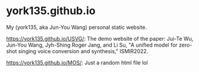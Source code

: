 # york135.github.io
My (york135, aka Jun-You Wang) personal static website.

https://york135.github.io/USVG/: The demo website of the paper: Jui-Te Wu, Jun-You Wang, Jyh-Shing Roger Jang, and Li Su,
"A unified model for zero-shot singing voice conversion and synthesis," ISMIR2022.

https://york135.github.io/MOS/: Just a random html file lol
